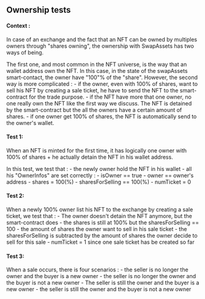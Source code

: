 ## Ownership tests

#### Context :
In case of an exchange and the fact that an NFT can be owned by multiples owners through "shares owning", the ownership with SwapAssets has two ways of being.

The first one, and most common in the NFT universe, is the way that an wallet address own the NFT. In this case, in the state of the swapAssets smart-contact, the owner have "100"% of the "share".
However, the second way is more complicated : 
	- if the owner, even with 100% of shares, want to sell his NFT by creating a sale ticket, he have to send the NFT to the smart-contract for the trade purpose.
	- if the NFT have more that one owner, no one really own the NFT like the first way we discuss. The NFT is detained by the smart-contract but the all the owners have a certain amount of shares.
	- if one owner get 100% of shares, the NFT is automatically send to the owner's wallet.

#### Test 1:
When an NFT is minted for the first time, it has logically one owner with 100% of shares + he actually detain the NFT in his wallet address.

In this test, we test that :
	- the newly owner hold the NFT in his wallet
	- all his "OwnerInfos" are set correctly :
		- isOwner == true
		- owner == owner's address
		- shares = 100(%)
		- sharesForSelling == 100(%)
		- numTicket = 0

#### Test 2:
When a newly 100% owner list his NFT to the exchange by creating a sale ticket, we test that :
	- The owner doesn't detain the NFT anymore, but the smart-contract does
	- the shares is still at 100% but the sharesForSelling == 100 - the amount of shares the owner want to sell in his sale ticket
	- the sharesForSelling is subtracted by the amount of shares the owner decide to sell for this sale
	- numTicket = 1 since one sale ticket has be created so far

#### Test 3:
When a sale occurs, there is four scenarios :
	- the seller is no longer the owner and the buyer is a new owner 
	- the seller is no longer the owner and the buyer is not a new owner 
	- The seller is still the owner and the buyer is a new owner 
	- the seller is still the owner and the buyer is not a new owner

